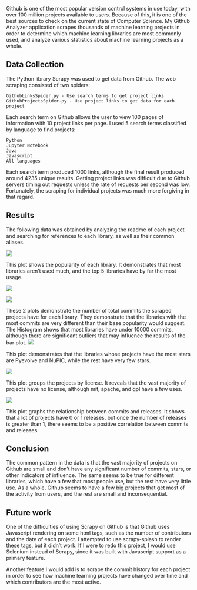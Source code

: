 Github is one of the most popular version control systems in use today, with over 100 million projects available to users. Because of this, it is one of the best sources to check on the current state of Computer Science. My Github Analyzer application scrapes thousands of machine learning projects in order to determine which machine learning libraries are most commonly used, and analyze various statistics about machine learning projects as a whole.

 
## Data Collection

The Python library Scrapy was used to get data from Github. The web scraping consisted of two spiders:

    GithubLinksSpider.py - Use search terms to get project links
    GithubProjectsSpider.py - Use project links to get data for each project

Each search term on Github allows the user to view 100 pages of information with 10 project links per page. I used 5 search terms classified by language to find projects:

    Python
    Jupyter Notebook
    Java
    Javascript
    All languages

Each search term produced 1000 links, although the final result produced around 4235 unique results. Getting project links was difficult due to Github servers timing out requests unless the rate of requests per second was low. Fortunately, the scraping for individual projects was much more forgiving in that regard.

 
## Results

The following data was obtained by analyzing the readme of each project and searching for references to each library, as well as their common aliases. 

 ![](https://github.com/sethmjackson/GithubAnalyzer/blob/master/Images/Single%20Var/Library%20Count.png)

    
This plot shows the popularity of each library. It demonstrates that most libraries aren’t used much, and the top 5 libraries have by far the most usage.

![](https://github.com/sethmjackson/GithubAnalyzer/blob/master/Images/Single%20Var/Commit%20Count.png)

![](https://github.com/sethmjackson/GithubAnalyzer/blob/master/Images/Single%20Var/Commit%20Histogram.png)


These 2 plots demonstrate the number of total commits the scraped projects have for each library. They demonstrate that the libraries with the most commits are very different than their base popularity would suggest. The Histogram shows that most libraries have under 10000 commits, although there are significant outliers that may influence the results of the bar plot.
![](https://github.com/sethmjackson/GithubAnalyzer/blob/master/Images/Single%20Var/Star%20Count.png)


This plot demonstrates that the libraries whose projects have the most stars are Pyevolve and NuPIC, while the rest have very few stars. 

![](https://github.com/sethmjackson/GithubAnalyzer/blob/master/Images/Single%20Var/License%20Count.png)


This plot groups the projects by license. It reveals that the vast majority of projects have no license, although mit, apache, and gpl have a few uses. 

 ![](https://github.com/sethmjackson/GithubAnalyzer/blob/master/Images/Commit%20VS.%20Release.png)


This plot graphs the relationship between commits and releases. It shows that a lot of projects have 0 or 1 releases, but once the number of releases is greater than 1, there seems to be a positive correlation between commits and releases.

 
## Conclusion

The common pattern in the data is that the vast majority of projects on Github are small and don’t have any significant number of commits, stars, or other indicators of influence. The same seems to be true for different libraries, which have a few that most people use, but the rest have very little use. As a whole, Github seems to have a few big projects that get most of the activity from users, and the rest are small and inconsequential.

 
## Future work

One of the difficulties of using Scrapy on Github is that Github uses Javascript rendering on some html tags, such as the number of contributors and the date of each project. I attempted to use scrapy-splash to render these tags, but it didn’t work. If I were to redo this project, I would use Selenium instead of Scrapy, since it was built with Javascript support as a primary feature.

Another feature I would  add is to scrape the commit history for each project in order to see how machine learning projects have changed over time and which contributors are the most active.
